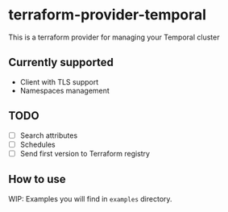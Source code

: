 # terraform-provider-temporal

This is a terraform provider for managing your Temporal cluster

## Currently supported
- Client with TLS support
- Namespaces management

## TODO
- [ ] Search attributes
- [ ] Schedules
- [ ] Send first version to Terraform registry

## How to use

WIP: Examples you will find in `examples` directory.